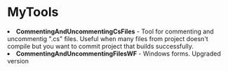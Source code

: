 # MyTools
<ls>
<li>
<strong>CommentingAndUncommentingCsFiles</strong> - Tool for commenting and uncommentig ".cs" files. Useful when many files from project doesn't compile but you want to commit project that builds successfully.
</li>
<li>
<strong>CommentingAndUncommentingFilesWF</strong> - Windows forms. Upgraded version
</li>
</ls>
